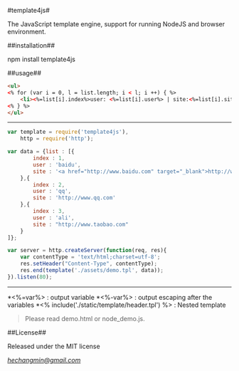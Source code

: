 #template4js#

The JavaScript template engine, support for running NodeJS and browser environment.

##installation##

npm install template4js

##usage##

```html
<ul>
<% for (var i = 0, l = list.length; i < l; i ++) { %>
    <li><%=list[i].index%>user: <%=list[i].user%> | site:<%=list[i].site%></li>
<% } %>
</ul>
```
-----------------
```js
var template = require('template4js'),
    http = require('http');

var data = {list : [{
        index : 1,
        user : 'baidu',
        site : '<a href="http://www.baidu.com" target="_blank">http://www.baidu.com</a>'
    },{
        index : 2,
        user : 'qq',
        site : 'http://www.qq.com'
    },{
        index : 3,
        user : 'ali',
        site : "http://www.taobao.com"
    }
]};

var server = http.createServer(function(req, res){
    var contentType = 'text/html;charset=utf-8';
    res.setHeader("Content-Type", contentType);
    res.end(template('./assets/demo.tpl', data));
}).listen(80);
```
-----------------


*<%=var%> : output variable
*<%-var%> : output escaping after the variables
*<% include('./static/template/header.tpl') %> : Nested template

>Please read demo.html or node_demo.js.

##License##

Released under the MIT license

_*[hechangmin@gmail.com](mailto://hechangmin@gmail.com)*_
